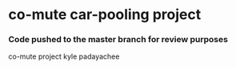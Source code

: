 # co-mute car-pooling project
### Code pushed to the master branch for review purposes

co-mute project kyle padayachee
